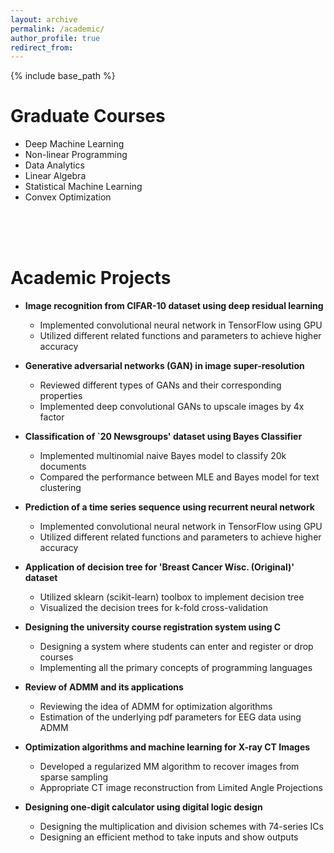 ```yaml
---
layout: archive
permalink: /academic/
author_profile: true
redirect_from:
---
```


{% include base_path %}

Graduate Courses
======
* Deep Machine Learning
* Non-linear Programming
* Data Analytics 
* Linear Algebra
* Statistical Machine Learning
* Convex Optimization 

<br /> <br />
<br />


Academic Projects
======
* **Image recognition from CIFAR-10 dataset using deep residual learning**
  * Implemented convolutional neural network in TensorFlow using GPU
  * Utilized different related functions and parameters to achieve higher accuracy

* **Generative adversarial networks (GAN) in image super-resolution**
  * Reviewed different types of GANs and their corresponding properties
  * Implemented deep convolutional GANs to upscale images by 4x factor

* **Classification of `20 Newsgroups' dataset using Bayes Classifier**
  * Implemented multinomial naive Bayes model to classify 20k documents
  * Compared the performance between MLE and Bayes model for text clustering

* **Prediction of a time series sequence using recurrent neural network**
  * Implemented convolutional neural network in TensorFlow using GPU
  * Utilized different related functions and parameters to achieve higher accuracy

* **Application of decision tree for 'Breast Cancer Wisc. (Original)' dataset**
  * Utilized sklearn (scikit-learn) toolbox to implement decision tree 
  * Visualized the decision trees for k-fold cross-validation 

* **Designing the university course registration system using C**
  * Designing a system where students can enter and register or drop courses 
  * Implementing all the primary concepts of programming languages 

* **Review of ADMM and its applications**
  * Reviewing the idea of ADMM for optimization algorithms
  * Estimation of the underlying pdf parameters for EEG data using ADMM

* **Optimization algorithms and machine learning for X-ray CT Images**
  * Developed a regularized MM algorithm to recover images from sparse sampling
  * Appropriate CT image reconstruction from Limited Angle Projections

* **Designing one-digit calculator using digital logic design**
  * Designing the multiplication and division schemes with 74-series ICs
  * Designing an efficient method to take inputs and show outputs
